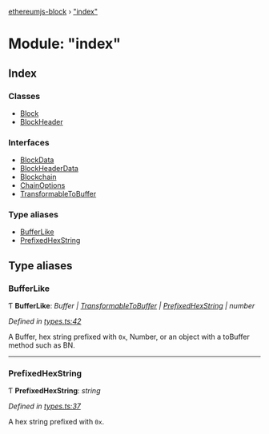 [ethereumjs-block](../README.md) › ["index"](_index_.md)

# Module: "index"

## Index

### Classes

- [Block](../classes/_index_.block.md)
- [BlockHeader](../classes/_index_.blockheader.md)

### Interfaces

- [BlockData](../interfaces/_index_.blockdata.md)
- [BlockHeaderData](../interfaces/_index_.blockheaderdata.md)
- [Blockchain](../interfaces/_index_.blockchain.md)
- [ChainOptions](../interfaces/_index_.chainoptions.md)
- [TransformableToBuffer](../interfaces/_index_.transformabletobuffer.md)

### Type aliases

- [BufferLike](_index_.md#bufferlike)
- [PrefixedHexString](_index_.md#prefixedhexstring)

## Type aliases

### BufferLike

Ƭ **BufferLike**: _Buffer | [TransformableToBuffer](../interfaces/_index_.transformabletobuffer.md) | [PrefixedHexString](_index_.md#prefixedhexstring) | number_

_Defined in [types.ts:42](https://github.com/ethereumjs/ethereumjs-vm/blob/master/packages/block/src/types.ts#L42)_

A Buffer, hex string prefixed with `0x`, Number, or an object with a toBuffer method such as BN.

---

### PrefixedHexString

Ƭ **PrefixedHexString**: _string_

_Defined in [types.ts:37](https://github.com/ethereumjs/ethereumjs-vm/blob/master/packages/block/src/types.ts#L37)_

A hex string prefixed with `0x`.
